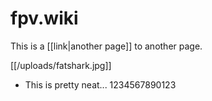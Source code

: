 # fpv.wiki

This is a [[link|another page]] to another page.

[[/uploads/fatshark.jpg]]

* This is pretty neat... 1234567890123
